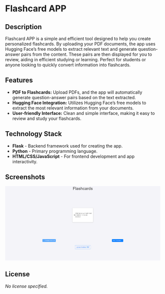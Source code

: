 # Flashcard APP

## Description
Flashcard APP is a simple and efficient tool designed to help you create personalized flashcards. By uploading your PDF documents, the app uses Hugging Face’s free models to extract relevant text and generate question-answer pairs from the content. These pairs are then displayed for you to review, aiding in efficient studying or learning. Perfect for students or anyone looking to quickly convert information into flashcards.

## Features
- **PDF to Flashcards:** Upload PDFs, and the app will automatically generate question-answer pairs based on the text extracted.
- **Hugging Face Integration:** Utilizes Hugging Face’s free models to extract the most relevant information from your documents.
- **User-friendly Interface:** Clean and simple interface, making it easy to review and study your flashcards.

## Technology Stack
- **Flask** - Backend framework used for creating the app.
- **Python** - Primary programming language.
- **HTML/CSS/JavaScript** - For frontend development and app interactivity.

## Screenshots
![Screenshot 1](image.png)

## License
*No license specified.*
